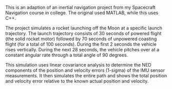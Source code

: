 This is an adaption of an inertial navigation project from my Spacecraft Navigation course in college. The original used MATLAB, while this uses C++.

The project simulates a rocket launching off the Moon at a specific launch trajectory. The launch trajectory consists of 30 seconds of powered flight (the solid rocket motor) followed by 70 seconds of unpowered coasting flight (for a total of 100 seconds). During the first 2 seconds the vehicle rises vertically. During the next 28 seconds, the vehicle pitches over at a constant angular rate through a total angle of 90 degrees.

This simulation uses linear covariance analysis to determine the NED components of the position and velocity errors (1-sigma) of the IMU sensor measurements. It then simulates the entire path and shows the total position and velocity error relative to the known actual position and velocity.